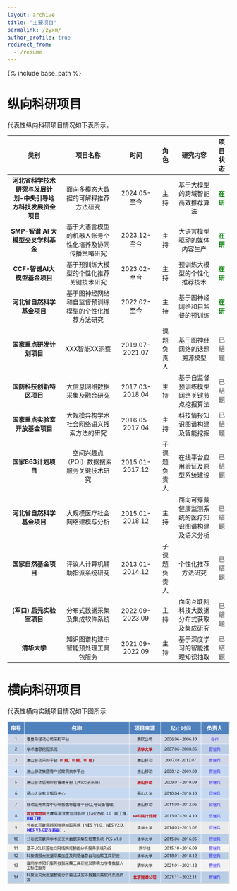 ```yaml
---
layout: archive
title: "主要项目"
permalink: /zyxm/
author_profile: true
redirect_from:
  - /resume
---
```

{% include base_path %}
# 纵向科研项目

代表性纵向科研项目情况如下表所示。

| **类别** | **项目名称** | **时间** | **角色** | **研究内容** | **项目状态** |
|:---:|:------:|:----:|:----:|:-----:|:----:|
| **河北省科学技术研究与发展计划-中央引导地方科技发展资金项目** | 面向多模态大数据的可解释推荐方法研究 | 2024.05-至今 | 主持 | 基于大模型的跨域智能高效推荐算法 | <span style="color: green; font-weight: bold;">在研</span> |
| **SMP-智谱 AI 大模型交叉学科基金** | 基于大语言模型的机器人账号个性化培养及协同传播策略研究 | 2023.12-至今 | 主持 | 大语言模型驱动的媒体内容生产 | <span style="color: green; font-weight: bold;">在研</span> |
| **CCF-智谱AI大模型基金项目** | 基于预训练大模型的个性化推荐关键技术研究 | 2023.02-至今 | 主持 | 预训练大模型的个性化推荐技术 | <span style="color: green; font-weight: bold;">在研</span> |
| **河北省自然科学基金项目** | 基于图神经网络和自监督预训练模型的个性化推荐方法研究 | 2022.02-至今 | 主持 | 基于图神经网络和自监督的预训练 | <span style="color: green; font-weight: bold;">在研</span> |
| **国家重点研发计划项目** | XXX智能XX洞察 | 2019.07-2021.07 | 课题负责人 | 基于图神经网络的话题溯源模型 | <span style="color: gray; font-weight: bold;">已结题</span> |
| **国防科技创新特区项目** | 大信息网络数据采集及融合研究 | 2017.03-2018.04 | 主持 | 基于自监督预训练模型网络关键节点挖掘算法 | <span style="color: gray; font-weight: bold;">已结题</span> |
| **国家重点实验室开放基金项目** | 大规模异构学术社会网络语义搜索方法的研究 | 2016.05-2017.04 | 主持 | 科技情报知识图谱构建及智能挖掘 | <span style="color: gray; font-weight: bold;">已结题</span> |
| **国家863计划项目** | 空间兴趣点（POI）数据搜索服务关键技术研究 | 2015.01-2017.12 | 子课题负责人 | 在线平台应用验证及原型系统建设 | <span style="color: gray; font-weight: bold;">已结题</span> |
| **河北省自然科学基金项目** | 大规模医疗社会网络建模与分析 | 2015.01-2018.12 | 主持 | 面向可穿戴健康监测系统的医疗知识图谱构建及语义分析 | <span style="color: gray; font-weight: bold;">已结题</span> |
| **国家自然基金项目** | 评议人计算机辅助指派系统研究 | 2013.01-2014.12 | 子课题负责人 | 个性化推荐方法研究 | <span style="color: gray; font-weight: bold;">已结题</span> |
| **(军口) 启元实验室项目** | 分布式数据采集及集成软件系统 | 2022.09-2023.09 | 主持 | 面向互联网科技大数据分布式获取及集成研究 | <span style="color: gray; font-weight: bold;">已结题</span> |
| **清华大学** | 知识图谱构建中智能预处理工具包服务 | 2021.09-2022.09 | 主持 | 基于深度学习的智能推理知识抽取 | <span style="color: gray; font-weight: bold;">已结题</span> |

# 横向科研项目

代表性横向实践项目情况如下图所示

![alt text](/images/image-2.png)
